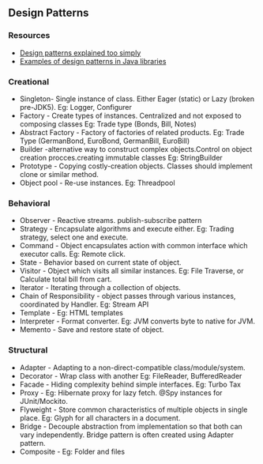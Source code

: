 ## Design Patterns

### Resources

- [Design patterns explained too simply](https://github.com/kamranahmedse/design-patterns-for-humans)
- [Examples of design patterns in Java libraries](http://stackoverflow.com/questions/1673841/examples-of-gof-design-patterns-in-javas-core-libraries/2707195#2707195)

### Creational

- Singleton-  Single instance of class. Either Eager (static) or Lazy (broken pre-JDK5). Eg: Logger, Configurer
- Factory - Create types of instances. Centralized and not exposed to composing classes Eg: Trade type (Bonds, Bill, Notes)
- Abstract Factory - Factory of factories of related products. Eg: Trade Type (GermanBond, EuroBond, GermanBill, EuroBill)
- Builder -alternative way to construct complex objects.Control on object creation procces.creating immutable classes Eg: StringBuilder
- Prototype - Copying costly-creation objects. Classes should implement clone or similar method.
- Object pool - Re-use instances. Eg: Threadpool

### Behavioral

- Observer - Reactive streams. publish-subscribe pattern
- Strategy - Encapsulate algorithms and execute either. Eg: Trading strategy, select one and execute.
- Command - Object encapsulates action with common interface which executor calls. Eg: Remote click.
- State - Behavior based on current state of object.
- Visitor - Object which visits all similar instances. Eg: File Traverse, or Calculate total bill from cart.
- Iterator - Iterating through a collection of objects.
- Chain of Responsibility - object passes through various instances, coordinated by Handler. Eg: Stream API
- Template - Eg: HTML templates
- Interpreter - Format converter. Eg: JVM converts byte to native for JVM.
- Memento - Save and restore state of object.

### Structural

- Adapter - Adapting to a non-direct-compatible class/module/system. 
- Decorator - Wrap class with another Eg: FileReader, BufferedReader
- Facade - Hiding complexity behind simple interfaces. Eg: Turbo Tax
- Proxy - Eg: Hibernate proxy for lazy fetch. @Spy instances for JUnit/Mockito.
- Flyweight - Store common characteristics of multiple objects in single place. Eg: Glyph for all characters in a document.
- Bridge - Decouple abstraction from implementation so that both can vary independently. Bridge pattern is often created using Adapter pattern. 
- Composite - Eg: Folder and files


